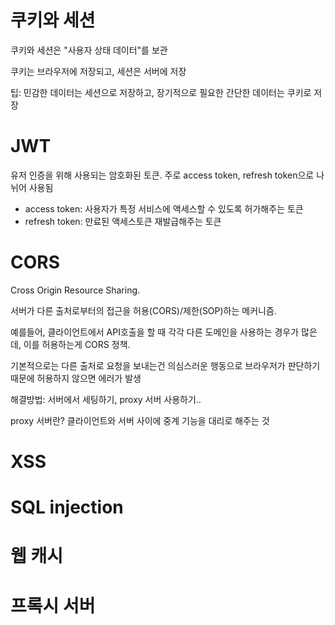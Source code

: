 # 쿠키와 세션

쿠키와 세션은 "사용자 상태 데이터"를 보관

쿠키는 브라우저에 저장되고, 세션은 서버에 저장

팁: 민감한 데이터는 세션으로 저장하고, 장기적으로 필요한 간단한 데이터는 쿠키로 저장

# JWT

유저 인증을 위해 사용되는 암호화된 토큰. 주로 access token, refresh token으로 나뉘어 사용됨
- access token: 사용자가 특정 서비스에 액세스할 수 있도록 허가해주는 토큰
- refresh token: 만료된 액세스토큰 재발급해주는 토큰
  
# CORS
Cross Origin Resource Sharing.

서버가 다른 출처로부터의 접근을 허용(CORS)/제한(SOP)하는 메커니즘.

예를들어, 클라이언트에서 API호출을 할 때 각각 다른 도메인을 사용하는 경우가 많은데, 이를 허용하는게 CORS 정책.

기본적으로는 다른 출처로 요청을 보내는건 의심스러운 행동으로 브라우저가 판단하기 때문에 허용하지 않으면 에러가 발생

해결방법: 서버에서 세팅하기, proxy 서버 사용하기..

proxy 서버란? 클라이언트와 서버 사이에 중계 기능을 대리로 해주는 것

# XSS

# SQL injection

# 웹 캐시

# 프록시 서버
